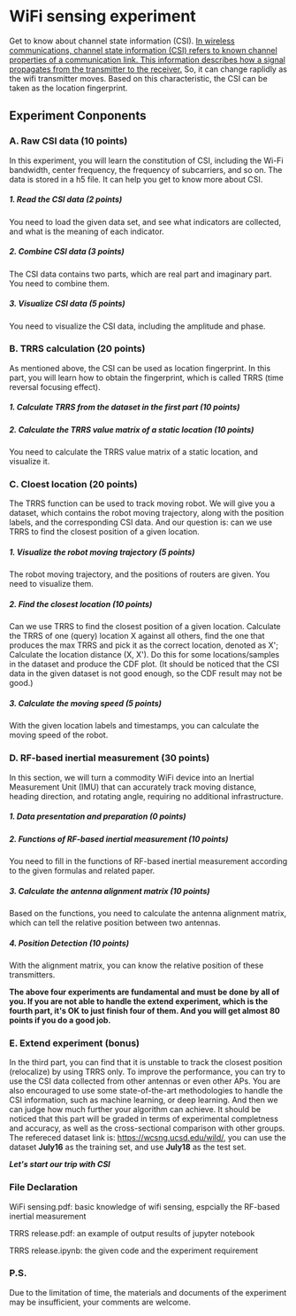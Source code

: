 # WiFi sensing experiment
Get to know about channel state information (CSI). [In wireless communications, channel state information (CSI) refers to known channel properties of a communication link. This information describes how a signal propagates from the transmitter to the receiver.](https://en.wikipedia.org/wiki/Channel_state_information) So, it can change raplidly as the wifi transmitter moves. Based on this characteristic, the CSI can be taken as the location fingerprint.

## Experiment Conponents
### A. Raw CSI data (10 points)
In this experiment, you will learn the constitution of CSI, including the Wi-Fi bandwidth, center frequency, the frequency of subcarriers, and so on. The data is stored in a h5 file. It can help you get to know more about CSI.
##### 1. Read the CSI data (2 points)
You need to load the given data set, and see what indicators are collected, and what is the meaning of each indicator.
##### 2. Combine CSI data (3 points)
The CSI data contains two parts, which are real part and imaginary part. You need to combine them.
##### 3. Visualize CSI data (5 points)
You need to visualize the CSI data, including the amplitude and phase.

### B. TRRS calculation (20 points)
As mentioned above, the CSI can be used as location fingerprint. In this part, you will learn how to obtain the fingerprint, which is called TRRS (time reversal focusing effect).
##### 1. Calculate TRRS from the dataset in the first part (10 points)
##### 2. Calculate the TRRS value matrix of a static location (10 points)
You need to calculate the TRRS value matrix of a static location, and visualize it.

### C. Cloest location (20 points)
The TRRS function can be used to track moving robot. We will give you a dataset, which contains the robot moving trajectory, along with the position labels, and the corresponding CSI data. And our question is: can we use TRRS to find the closest position of a given location.
##### 1. Visualize the robot moving trajectory (5 points)
The robot moving trajectory, and the positions of routers are given. You need to visualize them.
##### 2. Find the closest location (10 points)
Can we use TRRS to find the closest position of a given location. Calculate the TRRS of one (query) location X against all others, find the one that produces the max TRRS and pick it as the correct location, denoted as X'; Calculate the location distance (X, X'). Do this for some locations/samples in the dataset and produce the CDF plot. (It should be noticed that the CSI data in the given dataset is not good enough, so the CDF result may not be good.)
##### 3. Calculate the moving speed (5 points)
With the given location labels and timestamps, you can calculate the moving speed of the robot.

### D. RF-based inertial measurement (30 points)
In this section, we will turn a commodity WiFi device into an Inertial Measurement Unit (IMU) that can accurately track moving distance, heading direction, and rotating angle, requiring no additional infrastructure.
##### 1. Data presentation and preparation (0 points)
##### 2. Functions of RF-based inertial measurement (10 points)
You need to fill in the functions of RF-based inertial measurement according to the given formulas and related paper.
##### 3. Calculate the antenna alignment matrix (10 points)
Based on the functions, you need to calculate the antenna alignment matrix, which can tell the relative position between two antennas.
##### 4. Position Detection (10 points)
With the alignment matrix, you can know the relative position of these transmitters.

**The above four experiments are fundamental and must be done by all of you. If you are not able to handle the extend experiment, which is the fourth part, it's OK to just finish four of them. And you will get almost 80 points if you do a good job.**

### E. Extend experiment (bonus)
In the third part, you can find that it is unstable to track the closest position (relocalize) by using TRRS only. To improve the performance, you can try to use the CSI data collected from other antennas or even other APs. You are also encouraged to use some state-of-the-art methodologies to handle the CSI information, such as machine learning, or deep learning. And then we can judge how much further your algorithm can achieve. It should be noticed that this part will be graded in terms of experimental completness and accuracy, as well as the cross-sectional comparison with other groups.
The refereced dataset link is: https://wcsng.ucsd.edu/wild/, you can use the dataset **July16** as the training set, and use **July18** as the test set.

***Let's start our trip with CSI***

### File Declaration

WiFi sensing.pdf: basic knowledge of wifi sensing, espcially the RF-based inertial measurement

TRRS release.pdf: an example of output results of jupyter notebook

TRRS release.ipynb: the given code and the experiment requirement

### P.S.

Due to the limitation of time, the materials and documents of the experiment may be insufficient, your comments are welcome.
